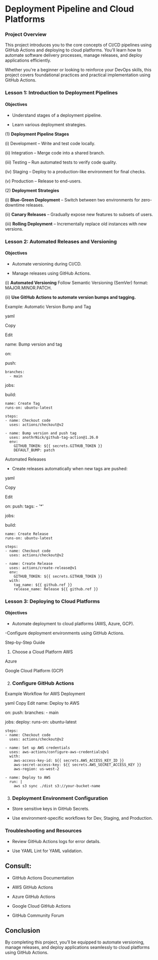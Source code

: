 
# Deployment Pipeline and Cloud Platforms


### Project Overview


This project introduces you to the core concepts of CI/CD pipelines using GitHub Actions and deploying to cloud platforms. You'll learn how to automate software delivery processes, manage releases, and deploy applications efficiently.

Whether you're a beginner or looking to reinforce your DevOps skills, this project covers foundational practices and practical implementation using GitHub Actions.

### Lesson 1: Introduction to Deployment Pipelines


#### Objectives

- Understand stages of a deployment pipeline.


- Learn various deployment strategies.


(1) **Deployment Pipeline Stages**

(i) Development – Write and test code locally.

(ii) Integration – Merge code into a shared branch.

(iii) Testing – Run automated tests to verify code quality.

(iv) Staging – Deploy to a production-like environment for final checks.

(v) Production – Release to end-users.

(2) **Deployment Strategies**

(i) **Blue-Green Deployment** – Switch between two environments for zero-downtime releases.

(ii) **Canary Releases** – Gradually expose new features to subsets of users.

(iii) **Rolling Deployment** – Incrementally replace old instances with new versions.

### Lesson 2: Automated Releases and Versioning

#### Objectives

- Automate versioning during CI/CD.

- Manage releases using GitHub Actions.

(i) **Automated Versioning**
Follow Semantic Versioning (SemVer) format: MAJOR.MINOR.PATCH.

(ii) **Use GitHub Actions to automate version bumps and tagging.**

Example: Automatic Version Bump and Tag

yaml

Copy

Edit

name: Bump version and tag

on:

  push:

    branches:
      - main

jobs:

  build:

    name: Create Tag
    runs-on: ubuntu-latest

    steps:
    - name: Checkout code
      uses: actions/checkout@v2

    - name: Bump version and push tag
      uses: anothrNick/github-tag-action@1.26.0
      env:
        GITHUB_TOKEN: ${{ secrets.GITHUB_TOKEN }}
        DEFAULT_BUMP: patch
Automated Releases
- Create releases automatically when new tags are pushed:

yaml

Copy

Edit

on:
  push:
    tags:
      - '*'

jobs:

  build:

    name: Create Release
    runs-on: ubuntu-latest

    steps:
    - name: Checkout code
      uses: actions/checkout@v2

    - name: Create Release
      uses: actions/create-release@v1
      env:
        GITHUB_TOKEN: ${{ secrets.GITHUB_TOKEN }}
      with:
        tag_name: ${{ github.ref }}
        release_name: Release ${{ github.ref }}


### Lesson 3: Deploying to Cloud Platforms


#### Objectives

- Automate deployment to cloud platforms (AWS, Azure, GCP).

-Configure deployment environments using GitHub Actions.

Step-by-Step Guide
1. Choose a Cloud Platform
AWS

Azure

Google Cloud Platform (GCP)

2. ### Configure GitHub Actions

Example Workflow for AWS Deployment

yaml
Copy
Edit
name: Deploy to AWS

on:
  push:
    branches:
      - main

jobs:
  deploy:
    runs-on: ubuntu-latest

    steps:
    - name: Checkout code
      uses: actions/checkout@v2

    - name: Set up AWS credentials
      uses: aws-actions/configure-aws-credentials@v1
      with:
        aws-access-key-id: ${{ secrets.AWS_ACCESS_KEY_ID }}
        aws-secret-access-key: ${{ secrets.AWS_SECRET_ACCESS_KEY }}
        aws-region: us-west-2

    - name: Deploy to AWS
      run: |
        aws s3 sync ./dist s3://your-bucket-name


3. ### Deployment Environment Configuration

- Store sensitive keys in GitHub Secrets.

- Use environment-specific workflows for Dev, Staging, and Production.

### Troubleshooting and Resources


- Review GitHub Actions logs for error details.

- Use YAML Lint for YAML validation.

## Consult:

- GitHub Actions Documentation

- AWS GitHub Actions

- Azure GitHub Actions

- Google Cloud GitHub Actions

- GitHub Community Forum

## Conclusion

By completing this project, you’ll be equipped to automate versioning, manage releases, and deploy applications seamlessly to cloud platforms using GitHub Actions.